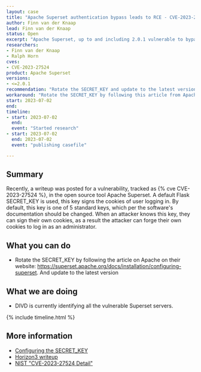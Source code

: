 ```yaml
---
layout: case
title: "Apache Superset authentication bypass leads to RCE - CVE-2023-27524"
author: Finn van der Knaap
lead: Finn van der Knaap
status: Open
excerpt: "Apache Superset, up to and including 2.0.1 vulnerable to bypass that can lead to an RCE."
researchers:
- Finn van der Knaap
- Ralph Horn
cves:
- CVE-2023-27524
product: Apache Superset
versions: 
- <=2.0.1
recommendation: "Rotate the SECRET_KEY and update to the latest version"
workaround: "Rotate the SECRET_KEY by following this article from Apache: [Configuring the SECRET_KEY](https://superset.apache.org/docs/installation/configuring-superset)"
start: 2023-07-02
end: 
timeline:
- start: 2023-07-02
  end: 
  event: "Started research"
- start: 2023-07-02
  end: 2023-07-02
  event: "publishing casefile"

---
```


## Summary

Recently, a writeup was posted for a vulnerability, tracked as {% cve CVE-2023-27524 %}, in the open source tool Apache Superset. A default Flask SECRET_KEY is used, this key signs the cookies of user logging in. By default, this key is one of 5 standard keys, which per the software's documentation should be changed. When an attacker knows this key, they can sign their own cookies, as a result the attacker can forge their own cookies to log in as an administrator.



## What you can do

* Rotate the SECRET_KEY by following the article on Apache on their website: https://superset.apache.org/docs/installation/configuring-superset. And update to the latest version

## What we are doing

* DIVD is currently identifying all the vulnerable Superset servers.

{% include timeline.html %}

## More information

* [Configuring the SECRET_KEY](https://superset.apache.org/docs/installation/configuring-superset)
* [Horizon3 writeup](https://www.horizon3.ai/cve-2023-27524-insecure-default-configuration-in-apache-superset-leads-to-remote-code-execution/)
* [NIST "CVE-2023-27524 Detail"](https://nvd.nist.gov/vuln/detail/CVE-2023-27524)
